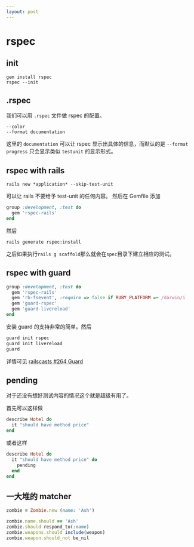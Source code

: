 ```yaml
---
layout: post
---
```


# rspec

## init

    gem install rspec
    rspec --init

## .rspec

我们可以用 `.rspec` 文件做 rspec 的配置。

```
--color
--format documentation
```
这里的 `documentation` 可以让 rspec 显示出具体的信息，而默认的是
`--format progress` 只会显示类似 `testunit` 的显示形式。

## rspec with rails

    rails new *application* --skip-test-unit
可以让 rails 不要给予 test-unit 的任何内容。
然后在 Gemfile 添加

```ruby
group :development, :test do
  gem 'rspec-rails'
end
```
然后

    rails generate rspec:install
之后如果执行`rails g scaffold`那么就会在`spec`目录下建立相应的测试。

## rspec with guard

```ruby
group :development, :test do
  gem 'rspec-rails'
  gem 'rb-fsevent', :require => false if RUBY_PLATFORM =~ /darwin/i
  gem 'guard-rspec'
  gem 'guard-livereload'
end
```
安装 guard 的支持非常的简单。然后

```ruby
guard init rspec
guard init livereload
guard
```
详情可见 [railscasts #264 Guard](http://railscasts.com/episodes/264-guard)

## pending

对于还没有想好测试内容的情况这个就是超级有用了。

首先可以这样做

```ruby
describe Hotel do
  it "should have method price"
end
```

或者这样

```ruby
describe Hotel do
  it "should have method price" do
    pending
  end
end
```

## 一大堆的 matcher

```ruby
zombie = Zombie.new (name: 'Ash')

zombie.name.should == 'Ash'
zombie.should respond_to(:name)
zombie.weapons.should include(weapon)
zombie.weapon.should_not be_nil

```
